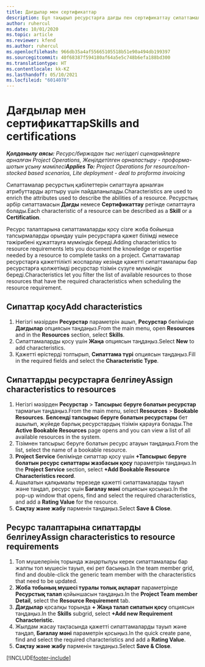 ```yaml
---
title: Дағдылар мен сертификаттар
description: Бұл тақырып ресурстарға дағды пен сертификаттау сипаттамаларын қосу туралы ақпарат береді.
author: ruhercul
ms.date: 10/01/2020
ms.topic: article
ms.reviewer: kfend
ms.author: ruhercul
ms.openlocfilehash: 966db35a4af55665105518b51e90a494db199397
ms.sourcegitcommit: 40f68387f594180af64a5e5c748b6efa188bd300
ms.translationtype: HT
ms.contentlocale: kk-KZ
ms.lasthandoff: 05/10/2021
ms.locfileid: "6014078"
---
```

# <a name="skills-and-certifications"></a><span data-ttu-id="23345-103">Дағдылар мен сертификаттар</span><span class="sxs-lookup"><span data-stu-id="23345-103">Skills and certifications</span></span>
<span data-ttu-id="23345-104">_**Қолданылу аясы:** Ресурс/биржадан тыс негіздегі сценарийлерге арналған Project Operations, Жеңілдетілген орналастыру - проформа-шотын ұсыну мәмілесі_</span><span class="sxs-lookup"><span data-stu-id="23345-104">_**Applies To:** Project Operations for resource/non-stocked based scenarios, Lite deployment - deal to proforma invoicing_</span></span>

<span data-ttu-id="23345-105">Сипаттамалар ресурстың қабілеттерін сипаттауға арналған атрибуттарды арттыру үшін пайдаланылады.</span><span class="sxs-lookup"><span data-stu-id="23345-105">Characteristics are used to enrich the attributes used to describe the abilities of a resource.</span></span> <span data-ttu-id="23345-106">Ресурстың әрбір сипаттамасын **Дағды** немесе **Сертификаттау** ретінде сипаттауға болады.</span><span class="sxs-lookup"><span data-stu-id="23345-106">Each characteristic of a resource can be described as a **Skill** or a **Certification**.</span></span>

<span data-ttu-id="23345-107">Ресурс талаптарына сипаттамаларды қосу сізге жоба бойынша тапсырмаларды орындау үшін ресурстарға қажет білімді немесе тәжірибені құжаттауға мүмкіндік береді.</span><span class="sxs-lookup"><span data-stu-id="23345-107">Adding characteristics to resource requirements lets you document the knowledge or expertise needed by a resource to complete tasks on a project.</span></span> <span data-ttu-id="23345-108">Сипаттамалар ресурстарға қажеттілікті жоспарлау кезінде қажетті сипаттамалары бар ресурстарға қолжетімді ресурстар тізімін сүзуге мүмкіндік береді.</span><span class="sxs-lookup"><span data-stu-id="23345-108">Characteristics let you filter the list of available resources to those resources that have the required characteristics when scheduling the resource requirement.</span></span>

## <a name="add-characteristics"></a><span data-ttu-id="23345-109">Сипаттар қосу</span><span class="sxs-lookup"><span data-stu-id="23345-109">Add characteristics</span></span>

1. <span data-ttu-id="23345-110">Негізгі мәзірден **Ресурстар** параметрін ашып, **Ресурстар** бөлімінде **Дағдылар** опциясын таңдаңыз.</span><span class="sxs-lookup"><span data-stu-id="23345-110">From the main menu, open **Resources** and in the **Resources** section, select **Skills**.</span></span>
2. <span data-ttu-id="23345-111">Сипаттамаларды қосу үшін **Жаңа** опциясын таңдаңыз.</span><span class="sxs-lookup"><span data-stu-id="23345-111">Select **New** to add characteristics.</span></span>
3. <span data-ttu-id="23345-112">Қажетті өрістерді толтырып, **Сипаттама түрі** опциясын таңдаңыз.</span><span class="sxs-lookup"><span data-stu-id="23345-112">Fill in the required fields and select the **Characteristic Type**.</span></span>

## <a name="assign-characteristics-to-resources"></a><span data-ttu-id="23345-113">Сипаттарды ресурстарға белгілеу</span><span class="sxs-lookup"><span data-stu-id="23345-113">Assign characteristics to resources</span></span>

1. <span data-ttu-id="23345-114">Негізгі мәзірден **Ресурстар** > **Тапсырыс беруге болатын ресурстар** тармағын таңдаңыз.</span><span class="sxs-lookup"><span data-stu-id="23345-114">From the main menu, select **Resources** > **Bookable Resources**.</span></span> <span data-ttu-id="23345-115">**Белсенді тапсырыс беруге болатын ресурстары** бет ашылып, жүйеде барлық ресурстардың тізімін қарауға болады.</span><span class="sxs-lookup"><span data-stu-id="23345-115">The **Active Bookable Resources** page opens and you can view a list of all available resources in the system.</span></span>
2. <span data-ttu-id="23345-116">Тізімнен тапсырыс беруге болатын ресурс атауын таңдаңыз.</span><span class="sxs-lookup"><span data-stu-id="23345-116">From the list, select the name of a bookable resource.</span></span>
3. <span data-ttu-id="23345-117">**Project Service** бөлімінде сипаттар қосу үшін **+Тапсырыс беруге болатын ресурс сипаттары жазбасын қосу** параметрін таңдаңыз.</span><span class="sxs-lookup"><span data-stu-id="23345-117">In the **Project Service** section, select **+Add Bookable Resource Characteristics record**.</span></span>
4. <span data-ttu-id="23345-118">Ашылатын қалқымалы терезеде қажетті сипаттамаларды тауып және таңдап, ресурс үшін **Бағалау мәні** опциясын қосыңыз.</span><span class="sxs-lookup"><span data-stu-id="23345-118">In the pop-up window that opens, find and select the required characteristics, and add a **Rating Value** for the resource.</span></span>
5. <span data-ttu-id="23345-119">**Сақтау және жабу** пәрменін таңдаңыз.</span><span class="sxs-lookup"><span data-stu-id="23345-119">Select **Save & Close**.</span></span>

## <a name="assign-characteristics-to-resource-requirements"></a><span data-ttu-id="23345-120">Ресурс талаптарына сипаттарды белгілеу</span><span class="sxs-lookup"><span data-stu-id="23345-120">Assign characteristics to resource requirements</span></span>

1. <span data-ttu-id="23345-121">Топ мүшелерінің торында жаңартылуы керек сипаттамалары бар жалпы топ мүшесін тауып, екі рет басыңыз.</span><span class="sxs-lookup"><span data-stu-id="23345-121">In the team member grid, find and double-click the generic team member with the characteristics that need to be updated.</span></span>
2. <span data-ttu-id="23345-122">**Жоба тобының мүшесі туралы толық ақпарат** параметрінде **Ресурстық талап** қойыншасын таңдаңыз.</span><span class="sxs-lookup"><span data-stu-id="23345-122">In the **Project Team member Detail**, select the **Resource Requirement** tab.</span></span>
3. <span data-ttu-id="23345-123">**Дағдылар** қосалқы торында **+ Жаңа талап сипатын қосу** опциясын таңдаңыз.</span><span class="sxs-lookup"><span data-stu-id="23345-123">In the **Skills** subgrid, select **+Add new Requirement Characteristic.**</span></span>
4. <span data-ttu-id="23345-124">Жылдам жасау тақтасында қажетті сипаттамаларды тауып және таңдап, **Бағалау мәні** параметрін қосыңыз.</span><span class="sxs-lookup"><span data-stu-id="23345-124">In the quick create pane, find and select the required characteristics and add a **Rating Value**.</span></span>
5. <span data-ttu-id="23345-125">**Сақтау және жабу** пәрменін таңдаңыз.</span><span class="sxs-lookup"><span data-stu-id="23345-125">Select **Save & Close**.</span></span>

[!INCLUDE[footer-include](../includes/footer-banner.md)]